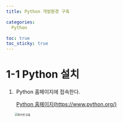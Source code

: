 ```yaml
---
title: Python 개발환경 구축

categories:
  Python

toc: true
toc_sticky: true
---
```


# 1-1 Python 설치

1. ​		Python 홈페이지에 접속한다.

   ​		[Python 홈페이지(https://www.python.org/)](https://www.python.org/)

   <img src="https://user-images.githubusercontent.com/63965200/111900104-da1ae580-8a73-11eb-8a38-cbb76f4503b0.JPG" alt="파이썬 공홈" style="zoom: 50%;" />

